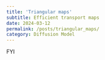 ```yaml
---
title: 'Triangular maps'
subtitle: Efficient transport maps
date: 2024-03-12
permalink: /posts/triangular_maps/
category: Diffusion Model
---
```


FYI
